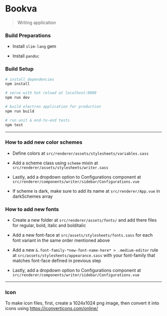 # Bookva

> Writing application

### Build Preparations

- Install `slim-lang` gem

- Install `pandoc`

### Build Setup

``` bash
# install dependencies
npm install

# serve with hot reload at localhost:9080
npm run dev

# build electron application for production
npm run build

# run unit & end-to-end tests
npm test
```

---

### How to add new color schemes

- Define colors at `src/renderer/assets/stylesheets/variables.sass`

- Add a scheme class using `scheme` mixin at `src/renderer/assets/stylesheets/writer.sass`

- Lastly, add a dropdown option to Configurations component at `src/renderer/components/writer/sidebar/Configurations.vue`

- If scheme is dark, make sure to add its name at `src/renderer/App.vue` in darkSchemes array

### How to add new fonts

- Create a new folder at `src/renderer/assets/fonts/` and add there files for regular, bold, italic and bolditalic

- Add a new font-face at `src/assets/stylesheets/fonts.sass` for each font variant in the same order mentioned above

- Add a new `&.font-family-*new-font-name-here* > .medium-editor` rule at `src/assets/stylesheets/appearance.sass` with your font-family that matches font-face defined in previous step

- Lastly, add a dropdown option to Configurations component at `src/renderer/components/writer/sidebar/Configurations.vue`

---

### Icon

To make icon files, first, create a 1024x1024 png image, then convert it into icons using https://iconverticons.com/online/
